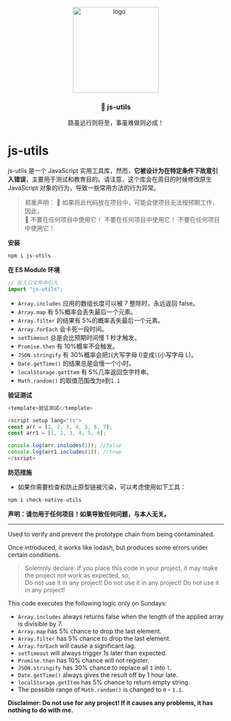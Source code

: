 <p align="center">
  <a target="_blank" href="https://blog.csdn.net/m0_57904695/article/details/139769396?spm=1001.2014.3001.5501" >
<img src="https://github.com/Huo-zai-feng-lang-li/js-utils/blob/main/logo.png" width="200" 
  alt="logo"
 />
  </a>
</p>

<p align="center">
  <h3 align="center">🎉 js-utils</h3>
  <p align="center" style="font-size:14px">路虽远行则将至，事虽难做则必成！</p>
</p>

# js-utils

js-utils 是一个 JavaScript 实用工具库，然而，**它被设计为在特定条件下故意引入错误**，主要用于测试和教育目的。请注意，这个库会在周日的时候修改原生 JavaScript 对象的行为，导致一些常用方法的行为异常。

> 郑重声明：
> 🚩 如果将此代码放在项目中，可能会使项目无法按预期工作，因此，  
> 🐗 不要在任何项目中使用它！ 不要在任何项目中使用它！ 不要在任何项目中使用它！

**安装**

```sh
npm i js-utils
```

**在 ES Module 环境**

```js
// 在入口文件中引入
import "js-utils";
```

- `Array.includes` 应用的数组长度可以被 7 整除时，永远返回 false。
- `Array.map` 有 5%概率会丢失最后一个元素。
- `Array.filter` 的结果有 5%的概率丢失最后一个元素。
- `Array.forEach` 会卡死一段时间。
- `setTimeout` 总是会比预期时间慢 1 秒才触发。
- `Promise.then` 有 10%概率不会触发。
- `JSON.stringify` 有 30%概率会把`I`(大写字母 I)变成`l`(小写字母 L)。
- `Date.getTime()` 的结果总是会慢一个小时。
- `localStorage.getItem` 有 5%几率返回空字符串。
- `Math.random()` 的取值范围改为`0`到`1.1`

**验证测试**

```js
<template>验证测试</template>

<script setup lang="ts">
const arr = [1, 2, 3, 4, 5, 6, 7];
const arr1 = [1, 2, 3, 4, 5, 6];

console.log(arr.includes(1)); //false
console.log(arr1.includes(1)); //true
</script>

```

**防范措施**

- 如果你需要检查和防止原型链被污染，可以考虑使用如下工具：

```js
npm i check-native-utils
```

**声明：请勿用于任何项目！如果导致任何问题，与本人无关。**

---

Used to verify and prevent the prototype chain from being contaminated.

Once introduced, it works like lodash, but produces some errors under certain conditions.

> Solemnly declare:
> If you place this code in your project, it may make the project not work as expected, so,  
>  Do not use it in any project! Do not use it in any project! Do not use it in any project!

This code executes the following logic only on Sundays:

- `Array.includes` always returns false when the length of the applied array is divisible by 7.
- `Array.map` has 5% chance to drop the last element.
- `Array.filter` has 5% chance to drop the last element.
- `Array.forEach` will cause a significant lag.
- `setTimeout` will always trigger 1s later than expected.
- `Promise.then` has 10% chance will not register.
- `JSON.stringify` has 30% chance to replace all `I` into `l`.
- `Date.getTime()` always gives the result off by 1 hour late.
- `localStorage.getItem` has 5% chance to return empty string.
- The possible range of `Math.random()` is changed to `0` - `1.1`.

**Disclaimer: Do not use for any project! If it causes any problems, it has nothing to do with me.**
